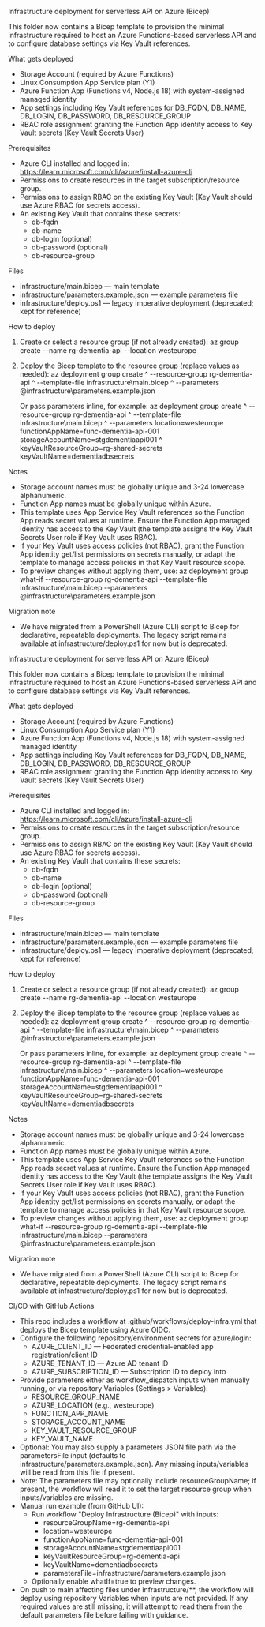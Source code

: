 Infrastructure deployment for serverless API on Azure (Bicep)

This folder now contains a Bicep template to provision the minimal infrastructure required to host an Azure Functions-based serverless API and to configure database settings via Key Vault references.

What gets deployed
- Storage Account (required by Azure Functions)
- Linux Consumption App Service plan (Y1)
- Azure Function App (Functions v4, Node.js 18) with system-assigned managed identity
- App settings including Key Vault references for DB_FQDN, DB_NAME, DB_LOGIN, DB_PASSWORD, DB_RESOURCE_GROUP
- RBAC role assignment granting the Function App identity access to Key Vault secrets (Key Vault Secrets User)

Prerequisites
- Azure CLI installed and logged in: https://learn.microsoft.com/cli/azure/install-azure-cli
- Permissions to create resources in the target subscription/resource group.
- Permissions to assign RBAC on the existing Key Vault (Key Vault should use Azure RBAC for secrets access).
- An existing Key Vault that contains these secrets:
  - db-fqdn
  - db-name
  - db-login (optional)
  - db-password (optional)
  - db-resource-group

Files
- infrastructure/main.bicep — main template
- infrastructure/parameters.example.json — example parameters file
- infrastructure/deploy.ps1 — legacy imperative deployment (deprecated; kept for reference)

How to deploy
1) Create or select a resource group (if not already created):
   az group create --name rg-dementia-api --location westeurope

2) Deploy the Bicep template to the resource group (replace values as needed):
   az deployment group create ^
     --resource-group rg-dementia-api ^
     --template-file infrastructure\main.bicep ^
     --parameters @infrastructure\parameters.example.json

   Or pass parameters inline, for example:
   az deployment group create ^
     --resource-group rg-dementia-api ^
     --template-file infrastructure\main.bicep ^
     --parameters location=westeurope functionAppName=func-dementia-api-001 storageAccountName=stgdementiaapi001 ^
                 keyVaultResourceGroup=rg-shared-secrets keyVaultName=dementiadbsecrets

Notes
- Storage account names must be globally unique and 3-24 lowercase alphanumeric.
- Function App names must be globally unique within Azure.
- This template uses App Service Key Vault references so the Function App reads secret values at runtime. Ensure the Function App managed identity has access to the Key Vault (the template assigns the Key Vault Secrets User role if Key Vault uses RBAC).
- If your Key Vault uses access policies (not RBAC), grant the Function App identity get/list permissions on secrets manually, or adapt the template to manage access policies in that Key Vault resource scope.
- To preview changes without applying them, use:
   az deployment group what-if --resource-group rg-dementia-api --template-file infrastructure\main.bicep --parameters @infrastructure\parameters.example.json

Migration note
- We have migrated from a PowerShell (Azure CLI) script to Bicep for declarative, repeatable deployments. The legacy script remains available at infrastructure/deploy.ps1 for now but is deprecated.

Infrastructure deployment for serverless API on Azure (Bicep)

This folder now contains a Bicep template to provision the minimal infrastructure required to host an Azure Functions-based serverless API and to configure database settings via Key Vault references.

What gets deployed
- Storage Account (required by Azure Functions)
- Linux Consumption App Service plan (Y1)
- Azure Function App (Functions v4, Node.js 18) with system-assigned managed identity
- App settings including Key Vault references for DB_FQDN, DB_NAME, DB_LOGIN, DB_PASSWORD, DB_RESOURCE_GROUP
- RBAC role assignment granting the Function App identity access to Key Vault secrets (Key Vault Secrets User)

Prerequisites
- Azure CLI installed and logged in: https://learn.microsoft.com/cli/azure/install-azure-cli
- Permissions to create resources in the target subscription/resource group.
- Permissions to assign RBAC on the existing Key Vault (Key Vault should use Azure RBAC for secrets access).
- An existing Key Vault that contains these secrets:
  - db-fqdn
  - db-name
  - db-login (optional)
  - db-password (optional)
  - db-resource-group

Files
- infrastructure/main.bicep — main template
- infrastructure/parameters.example.json — example parameters file
- infrastructure/deploy.ps1 — legacy imperative deployment (deprecated; kept for reference)

How to deploy
1) Create or select a resource group (if not already created):
   az group create --name rg-dementia-api --location westeurope

2) Deploy the Bicep template to the resource group (replace values as needed):
   az deployment group create ^
     --resource-group rg-dementia-api ^
     --template-file infrastructure\main.bicep ^
     --parameters @infrastructure\parameters.example.json

   Or pass parameters inline, for example:
   az deployment group create ^
     --resource-group rg-dementia-api ^
     --template-file infrastructure\main.bicep ^
     --parameters location=westeurope functionAppName=func-dementia-api-001 storageAccountName=stgdementiaapi001 ^
                 keyVaultResourceGroup=rg-shared-secrets keyVaultName=dementiadbsecrets

Notes
- Storage account names must be globally unique and 3-24 lowercase alphanumeric.
- Function App names must be globally unique within Azure.
- This template uses App Service Key Vault references so the Function App reads secret values at runtime. Ensure the Function App managed identity has access to the Key Vault (the template assigns the Key Vault Secrets User role if Key Vault uses RBAC).
- If your Key Vault uses access policies (not RBAC), grant the Function App identity get/list permissions on secrets manually, or adapt the template to manage access policies in that Key Vault resource scope.
- To preview changes without applying them, use:
   az deployment group what-if --resource-group rg-dementia-api --template-file infrastructure\main.bicep --parameters @infrastructure\parameters.example.json

Migration note
- We have migrated from a PowerShell (Azure CLI) script to Bicep for declarative, repeatable deployments. The legacy script remains available at infrastructure/deploy.ps1 for now but is deprecated.

CI/CD with GitHub Actions
- This repo includes a workflow at .github/workflows/deploy-infra.yml that deploys the Bicep template using Azure OIDC.
- Configure the following repository/environment secrets for azure/login:
  - AZURE_CLIENT_ID — Federated credential-enabled app registration/client ID
  - AZURE_TENANT_ID — Azure AD tenant ID
  - AZURE_SUBSCRIPTION_ID — Subscription ID to deploy into
- Provide parameters either as workflow_dispatch inputs when manually running, or via repository Variables (Settings > Variables):
  - RESOURCE_GROUP_NAME
  - AZURE_LOCATION (e.g., westeurope)
  - FUNCTION_APP_NAME
  - STORAGE_ACCOUNT_NAME
  - KEY_VAULT_RESOURCE_GROUP
  - KEY_VAULT_NAME
- Optional: You may also supply a parameters JSON file path via the parametersFile input (defaults to infrastructure/parameters.example.json). Any missing inputs/variables will be read from this file if present.
- Note: The parameters file may optionally include resourceGroupName; if present, the workflow will read it to set the target resource group when inputs/variables are missing.
- Manual run example (from GitHub UI):
  - Run workflow "Deploy Infrastructure (Bicep)" with inputs:
    - resourceGroupName=rg-dementia-api
    - location=westeurope
    - functionAppName=func-dementia-api-001
    - storageAccountName=stgdementiaapi001
    - keyVaultResourceGroup=rg-dementia-api
    - keyVaultName=dementiadbsecrets
    - parametersFile=infrastructure/parameters.example.json
  - Optionally enable whatIf=true to preview changes.
- On push to main affecting files under infrastructure/**, the workflow will deploy using repository Variables when inputs are not provided. If any required values are still missing, it will attempt to read them from the default parameters file before failing with guidance.
